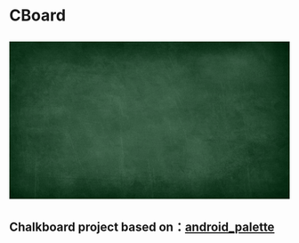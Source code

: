 # CBoard
![](https://github.com/yxxy611/Android_CBoard/blob/master/app/src/main/res/drawable-xhdpi/gcb.png)
---------
Chalkboard project based on：[android_palette](http://www.jianshu.com/p/548d2799fd6e)
---------

